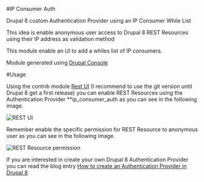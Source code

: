 #IP Consumer Auth

Drupal 8 custom Authentication Provider using an IP Consumer While List

This idea is enable anonymous user access to Drupal 8 REST Resources using their IP address as validation method

This module enable an UI to add a whiles list of IP consumers.

Module generated using [Drupal Console](http://drupalconsole.com)

#Usage

Using the contrib module <a href="https://www.drupal.org/project/restui/git-instructions" target="_blank">Rest UI</a> (I recommend to use the git version until Drupal 8 get a first release) you can enable REST Resources using the Authentication Provider **ip_consumer_auth as you can see in the following image.

![REST UI](https://github.com/enzolutions/ip_consumer_auth/blob/master/images/custom_authentication_provider.png "REST UI")

Remember enable the specific permission for REST Resource to anonymous user as you can see in the following image.

![REST Resource permission](https://github.com/enzolutions/ip_consumer_auth/blob/master/images/rest_anonymous_permission.png "REST Resource permission")

If you are interested in create your own Drupal 8 Authentication Provider you can read the blog entry [How to create an Authentication Provider in Drupal 8](http://enzolutions.com/articles/2014/12/28/how-to-create-an-authentication-provider-in-drupal-8)
